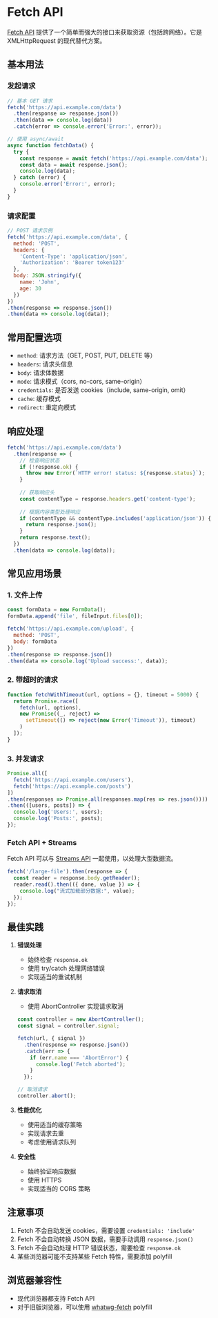 # Fetch API

[Fetch API](https://developer.mozilla.org/zh-CN/docs/Web/API/Fetch_API) 提供了一个简单而强大的接口来获取资源（包括跨网络）。它是 XMLHttpRequest 的现代替代方案。

## 基本用法

### 发起请求

```javascript
// 基本 GET 请求
fetch('https://api.example.com/data')
  .then(response => response.json())
  .then(data => console.log(data))
  .catch(error => console.error('Error:', error));

// 使用 async/await
async function fetchData() {
  try {
    const response = await fetch('https://api.example.com/data');
    const data = await response.json();
    console.log(data);
  } catch (error) {
    console.error('Error:', error);
  }
}
```

### 请求配置

```javascript
// POST 请求示例
fetch('https://api.example.com/data', {
  method: 'POST',
  headers: {
    'Content-Type': 'application/json',
    'Authorization': 'Bearer token123'
  },
  body: JSON.stringify({
    name: 'John',
    age: 30
  })
})
.then(response => response.json())
.then(data => console.log(data));
```

## 常用配置选项

- `method`: 请求方法（GET, POST, PUT, DELETE 等）
- `headers`: 请求头信息
- `body`: 请求体数据
- `mode`: 请求模式（cors, no-cors, same-origin）
- `credentials`: 是否发送 cookies（include, same-origin, omit）
- `cache`: 缓存模式
- `redirect`: 重定向模式

## 响应处理

```javascript
fetch('https://api.example.com/data')
  .then(response => {
    // 检查响应状态
    if (!response.ok) {
      throw new Error(`HTTP error! status: ${response.status}`);
    }
    
    // 获取响应头
    const contentType = response.headers.get('content-type');
    
    // 根据内容类型处理响应
    if (contentType && contentType.includes('application/json')) {
      return response.json();
    }
    return response.text();
  })
  .then(data => console.log(data));
```

## 常见应用场景

### 1. 文件上传

```javascript
const formData = new FormData();
formData.append('file', fileInput.files[0]);

fetch('https://api.example.com/upload', {
  method: 'POST',
  body: formData
})
.then(response => response.json())
.then(data => console.log('Upload success:', data));
```

### 2. 带超时的请求

```javascript
function fetchWithTimeout(url, options = {}, timeout = 5000) {
  return Promise.race([
    fetch(url, options),
    new Promise((_, reject) =>
      setTimeout(() => reject(new Error('Timeout')), timeout)
    )
  ]);
}
```

### 3. 并发请求

```javascript
Promise.all([
  fetch('https://api.example.com/users'),
  fetch('https://api.example.com/posts')
])
.then(responses => Promise.all(responses.map(res => res.json())))
.then(([users, posts]) => {
  console.log('Users:', users);
  console.log('Posts:', posts);
});
```

### Fetch API + Streams

Fetch API 可以与 [Streams API](https://developer.mozilla.org/zh-CN/docs/Web/API/Streams_API) 一起使用，以处理大型数据流。

```javascript
fetch('/large-file').then(response => {
  const reader = response.body.getReader();
  reader.read().then(({ done, value }) => {
    console.log("流式加载部分数据:", value);
  });
});
```

## 最佳实践

1. **错误处理**
   - 始终检查 `response.ok`
   - 使用 try/catch 处理网络错误
   - 实现适当的重试机制

2. **请求取消**
   - 使用 AbortController 实现请求取消

   ```javascript
   const controller = new AbortController();
   const signal = controller.signal;

   fetch(url, { signal })
     .then(response => response.json())
     .catch(err => {
       if (err.name === 'AbortError') {
         console.log('Fetch aborted');
       }
     });

   // 取消请求
   controller.abort();
   ```

3. **性能优化**
   - 使用适当的缓存策略
   - 实现请求去重
   - 考虑使用请求队列

4. **安全性**
   - 始终验证响应数据
   - 使用 HTTPS
   - 实现适当的 CORS 策略

## 注意事项

1. Fetch 不会自动发送 cookies，需要设置 `credentials: 'include'`
2. Fetch 不会自动转换 JSON 数据，需要手动调用 `response.json()`
3. Fetch 不会自动处理 HTTP 错误状态，需要检查 `response.ok`
4. 某些浏览器可能不支持某些 Fetch 特性，需要添加 polyfill

## 浏览器兼容性

- 现代浏览器都支持 Fetch API
- 对于旧版浏览器，可以使用 [whatwg-fetch](https://github.com/github/fetch) polyfill
